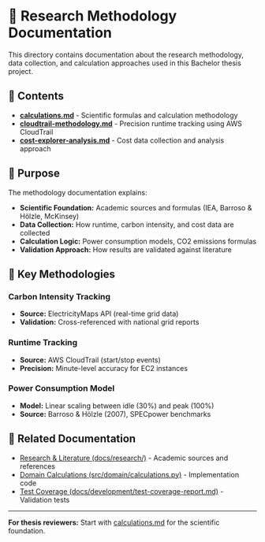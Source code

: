 # 🔬 Research Methodology Documentation

This directory contains documentation about the research methodology, data collection, and calculation approaches used in this Bachelor thesis project.

## 📁 Contents

- [**calculations.md**](calculations.md) - Scientific formulas and calculation methodology
- [**cloudtrail-methodology.md**](cloudtrail-methodology.md) - Precision runtime tracking using AWS CloudTrail
- [**cost-explorer-analysis.md**](cost-explorer-analysis.md) - Cost data collection and analysis approach

## 🎯 Purpose

The methodology documentation explains:

- **Scientific Foundation:** Academic sources and formulas (IEA, Barroso & Hölzle, McKinsey)
- **Data Collection:** How runtime, carbon intensity, and cost data are collected
- **Calculation Logic:** Power consumption models, CO2 emissions formulas
- **Validation Approach:** How results are validated against literature

## 🧪 Key Methodologies

### Carbon Intensity Tracking
- **Source:** ElectricityMaps API (real-time grid data)
- **Validation:** Cross-referenced with national grid reports

### Runtime Tracking
- **Source:** AWS CloudTrail (start/stop events)
- **Precision:** Minute-level accuracy for EC2 instances

### Power Consumption Model
- **Model:** Linear scaling between idle (30%) and peak (100%)
- **Source:** Barroso & Hölzle (2007), SPECpower benchmarks

## 🔗 Related Documentation

- [Research & Literature (docs/research/)](../research/) - Academic sources and references
- [Domain Calculations (src/domain/calculations.py)](../../src/domain/calculations.py) - Implementation code
- [Test Coverage (docs/development/test-coverage-report.md)](../development/test-coverage-report.md) - Validation tests

---

**For thesis reviewers:** Start with [calculations.md](calculations.md) for the scientific foundation.

